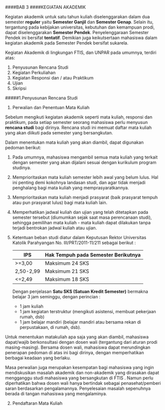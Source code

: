 ####BAB 3
####KEGIATAN AKADEMIK

Kegiatan akademik untuk satu tahun kuliah diselenggarakan dalam dua semester **reguler** yaitu **Semester Ganjil** dan **Semester Genap**. Selain itu, tergantung pada kebijakan universitas, kebutuhan dan kemampuan prodi, dapat diselenggarakan **Semester Pendek**. Penyelenggaraan Semester Pendek ini bersifat **tentatif**. Demikian juga keikutsertaan mahasiswa dalam kegiatan akademik pada Semester Pendek bersifat sukarela.

Kegiatan Akademik di lingkungan FTIS, dan UNPAR pada umumnya, terdiri atas:

1.	Penyusunan Rencana Studi
2.	Kegiatan Perkuliahan 
3.	Kegiatan Responsi dan / atau Praktikum
4.	Ujian
5.	Skripsi

#####1.Penyusunan Rencana Studi
1. Perwalian dan Penentuan Mata Kuliah

  Sebelum mengikuti kegiatan akademik seperti mata kuliah, responsi dan praktikum, pada setiap semester seorang          mahasiswa perlu menyusun **rencana studi** bagi dirinya. Rencana studi ini memuat daftar mata kuliah yang akan         diikuti pada semester yang bersangkutan.

  Dalam menentukan mata kuliah yang akan diambil, dapat digunakan pedoman berikut:
  
   1. Pada umumnya, mahasiswa mengambil semua mata kuliah yang terkait dengan semester yang akan dijalani                   sesuai dengan kurikulum program studinya. 
   2. Memprioritaskan mata kuliah semester lebih awal yang belum lulus. Hal ini penting demi kokohnya                       landasan studi, dan agar tidak menjadi penghalang bagi mata kuliah yang memprasyaratkannya.
   3. Memprioritaskan mata kuliah menjadi prasyarat (baik prasyarat tempuh atau pun prasyarat lulus) bagi                   mata kuliah lain.
   4. Memperhatikan jadwal kuliah dan ujian yang telah ditetapkan pada semester tersebut (diumumkan sejak saat              masa perencanaan studi), sehingga pemilihan mata kuliah - mata kuliah dapat dilakukan tanpa terjadi                   bentrokan jadwal kuliah atau ujian.  
   5. Ketentuan beban studi diatur dalam Keputusan Rektor Universitas Katolik Parahyangan No.                               III/PRT/2011-11/211 sebagai berikut :
   
      |   IPS    |      Hak Tempuh pada Semester Berikutnya      |
      |----------|-----------------------------------------------|
      |  >=3,00  |    Maksimum 24 SKS                            |
      | 2,50-2,99|    Maksimum 21 SKS                            |
      |  <=2,49  |    Maksimum 18 SKS                            |

      Dengan penjelasan **Satu SKS (Satuan Kredit Semester)** bermakna belajar 3 jam seminggu, dengan perincian : 
       * 1 jam kuliah  
       * 1 jam kegiatan terstruktur (mengikuti asistensi, membuat pekerjaan rumah, dsb)  
       * 1 jam belajar mandiri (belajar mandiri atau bersama rekan di perpustakaan, di rumah, dsb).
       
  Untuk menentukan matakuliah apa saja yang akan diambil, mahasiswa dapat/wajib berkonsultasi dengan dosen wali         (tergantung dari aturan prodi masing-masing). Bersama dosen wali, mahasiswa dapat merundingkan penerapan pedoman di   atas ini bagi dirinya, dengan memperhatikan berbagai keadaan yang berlaku.

  Masa perwalian juga merupakan kesempatan bagi mahasiswa yang ingin mendiskusikan masalah akademik dan non-akademik    yang dirasakan dapat mengganggu studi mahasiswa yang bersangkutan di FTIS . Namun perlu diperhatikan bahwa dosen      wali hanya bertindak sebagai penasehat/pemberi saran berdasarkan pengalamannya. Penyelesaian masalah sepenuhnya       berada di tangan mahasiswa yang mengalaminya.

2. Pendaftaran Mata Kuliah
